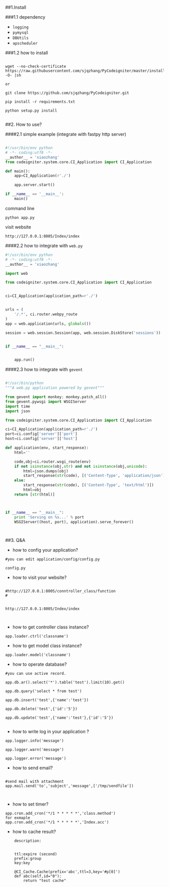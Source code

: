 ##1.Install

###1.1 dependency
+ `logging`
+ `pymysql`
+ `DBUtils`
+ `apscheduler`

###1.2 how to install
```

wget --no-check-certificate https://raw.githubusercontent.com/sjqzhang/PyCodeigniter/master/install.sh -O- |sh

or

git clone https://github.com/sjqzhang/PyCodeigniter.git

pip install -r requirements.txt

python setup.py install


```


##2. How to use?


####2.1 simple example (integrate with fastpy http server)


```python

#!/usr/bin/env python
# -*- coding:utf8 -*-
__author__ = 'xiaozhang'
from codeigniter.system.core.CI_Application import CI_Application

def main():
    app=CI_Application(r'./')

    app.server.start()

if __name__ == '__main__':
    main()


```


command line

```
python app.py
```

visit website

```
http://127.0.0.1:8005/Index/index

```

####2.2 how to integrate with `web.py`

```python
#!/usr/bin/env python
# -*- coding:utf8 -*-
__author__ = 'xiaozhang'

import web

from codeigniter.system.core.CI_Application import CI_Application


ci=CI_Application(application_path=r'./')


urls = (
    '/.*', ci.router.webpy_route
)
app = web.application(urls, globals())

session = web.session.Session(app, web.session.DiskStore('sessions'))


if __name__ == "__main__":


    app.run()
```


####2.3 how to integrate with `gevent`

```python

#!/usr/bin/python
"""A web.py application powered by gevent"""

from gevent import monkey; monkey.patch_all()
from gevent.pywsgi import WSGIServer
import time
import json

from codeigniter.system.core.CI_Application import CI_Application

ci=CI_Application(application_path=r'./')
port=ci.config['server']['port']
host=ci.config['server']['host']

def application(env, start_response):
    html=''

    code,obj=ci.router.wsgi_route(env)
    if not isinstance(obj,str) and not isinstance(obj,unicode):
        html=json.dumps(obj)
        start_response(str(code), [('Content-Type', 'application/json')])
    else:
        start_response(str(code), [('Content-Type', 'text/html')])
        html=obj
    return [str(html)]



if __name__ == "__main__":
    print 'Serving on %s...' % port
    WSGIServer((host, port), application).serve_forever()




```




##3. Q&A


+ how to config your application?

```
#you can edit application/config/config.py

config.py

```


+ how to visit your website?

```

#http://127.0.0.1:8005/conntroller_class/function
#


http://127.0.0.1:8005/Index/index



```


+ how to get controller class instance?

```
app.loader.ctrl('classname')

```


+ how to get model class instance?

```
app.loader.model('classname')

```

+ how to operate database?


```
#you can use active record.

app.db.ar().select('*').table('test').limit(10).get()

app.db.query('select * from test')

app.db.insert('test',{'name':'test'})

app.db.delete('test',{'id':'5'})

app.db.update('test',{'name':'test'},{'id':'5'})


```

+ how to write log in your application ?

```
app.logger.info('message')

app.logger.warn('message')

app.logger.error('message')

```

+ how to send email?

```

#send mail with attachment
app.mail.send('to','subject','message',['/tmp/sendfile'])



```


+ how to set timer?

```
app.cron.add_cron('*/1 * * * * *','class.method')
for exmaple
app.cron.add_cron('*/1 * * * * *','Index.acc')

```


+ how to cache result?

```
	description:


    ttl:expire (second)
    prefix:group
    key:key

    @CI_Cache.Cache(prefix='abc',ttl=3,key='#p[0]')
    def abc(self,id="0"):
        return "test cache"


```
